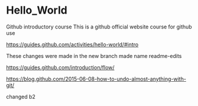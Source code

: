 # Hello_World
Github introductory course
This is a github official website course for github use

https://guides.github.com/activities/hello-world/#intro

These changes were made in the new branch made name readme-edits

https://guides.github.com/introduction/flow/

https://blog.github.com/2015-06-08-how-to-undo-almost-anything-with-git/

changed b2
